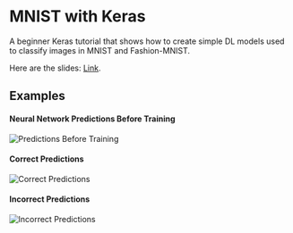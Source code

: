 # MNIST with Keras

A beginner Keras tutorial that shows how to create simple DL models used to classify images in MNIST and Fashion-MNIST. 

Here are the slides: [Link](https://docs.google.com/presentation/d/e/2PACX-1vQqTrjTXva3wL27ozkoc3snk-rlvfpM6apJCvecJxQy7vOKkxxNrHjV7qVQbMD9hG-rhsY3-1TMbB9X/pub?start=false&loop=false&delayms=3000).

## Examples

#### Neural Network Predictions Before Training
![Predictions Before Training]()

#### Correct Predictions
![Correct Predictions]()

#### Incorrect Predictions
![Incorrect Predictions]()
